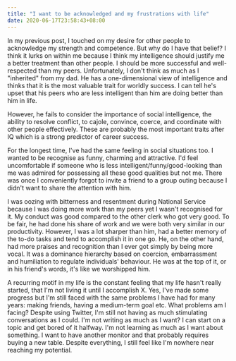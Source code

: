 ```yaml
---
title: "I want to be acknowledged and my frustrations with life"
date: 2020-06-17T23:58:43+08:00
---
```


In my previous post, I touched on my desire for other people to acknowledge my strength and competence. But why do I have that belief? I think it lurks on within me because I think my intelligence should justify me a better treatment than other people. I should be more successful and well-respected than my peers. Unfortunately, I don't think as much as I "inherited" from my dad. He has a one-dimensional view of intelligence and thinks that it is the most valuable trait for worldly success. I can tell he's upset that his peers who are less intelligent than him are doing better than him in life. 

However, he fails to consider the importance of social intelligence, the ability to resolve conflict, to cajole, convince, coerce, and coordinate with other people effectively. These are probably the most important traits after IQ which is a strong predictor of career success.

For the longest time, I've had the same feeling in social situations too. I wanted to be recognise as funny, charming and attractive. I'd feel uncomfortable if someone who is less intelligent/funny/good-looking than me was admired for possessing all these good qualities but not me. There was once I conveniently forgot to invite a friend to a group outing because I didn't want to share the attention with him.

I was oozing with bitterness and resentment during National Service because I was doing more work than my peers yet I wasn't recognised for it. My conduct was good compared to the other clerk who got very good. To be fair, he had done his share of work and we were both very similar in our productivity. However, I was a lot sharper than him, had a better memory of the to-do tasks and tend to accomplish it in one go. He, on the other hand, had more praises and recognition than I ever got simply by being more vocal. It was a dominance hierarchy based on coercion, embarrassment and humiliation to regulate individuals' behaviour. He was at the top of it, or in his friend's words, it's like we worshipped him. 

A recurring motif in my life is the constant feeling that my life hasn't really started, that I'm not living it until I accomplish X. Yes, I've made some progress but I'm still faced with the same problems I have had for many years: making friends, having a medium-term goal etc. What problems am I facing? Despite using Twitter, I'm still not having as much stimulating conversations as I could. I'm not writing as much as I want? I can start on a topic and get bored of it halfway. I'm not learning as much as I want about something. I want to have another monitor and that probably requires buying a new table. Despite everything, I still feel like I'm nowhere near reaching my potential. 